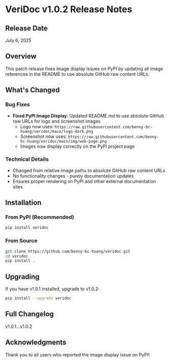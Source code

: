 # VeriDoc v1.0.2 Release Notes

## Release Date
July 6, 2025

## Overview
This patch release fixes image display issues on PyPI by updating all image references in the README to use absolute GitHub raw content URLs.

## What's Changed

### Bug Fixes
- **Fixed PyPI Image Display**: Updated README.md to use absolute GitHub raw URLs for logo and screenshot images
  - Logo now uses: `https://raw.githubusercontent.com/benny-bc-huang/veridoc/main/logo-dark.png`
  - Screenshot now uses: `https://raw.githubusercontent.com/benny-bc-huang/veridoc/main/img/web-page.png`
  - Images now display correctly on the PyPI project page

### Technical Details
- Changed from relative image paths to absolute GitHub raw content URLs
- No functionality changes - purely documentation updates
- Ensures proper rendering on PyPI and other external documentation sites

## Installation

### From PyPI (Recommended)
```bash
pip install veridoc
```

### From Source
```bash
git clone https://github.com/benny-bc-huang/veridoc.git
cd veridoc
pip install .
```

## Upgrading
If you have v1.0.1 installed, upgrade to v1.0.2:
```bash
pip install --upgrade veridoc
```

## Full Changelog
v1.0.1...v1.0.2

## Acknowledgments
Thank you to all users who reported the image display issue on PyPI!